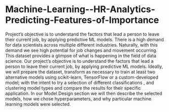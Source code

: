 # Machine-Learning--HR-Analytics-Predicting-Features-of-Importance
Project’s objective is to understand the factors that lead a person to leave their current job, by applying predictive ML models.
There is a high demand for data scientists across multiple different industries. Naturally, with this demand we see high potential for job changes and movement occurring. This dataset provides a glimpse of what is happening in the field of data science. 
Our project’s objective is to understand the factors that lead a person to leave their current job, by applying predictive ML models.
Ideally, we will prepare the dataset, transform as necessary to train at least two alternative models using scikit-learn, TensorFlow or a custom-developed model; with the intent to try a selection of different classifications , and clustering model types and compare the results for their specific application. In our Model Design section we will then describe the selected models, how we chose hyperparameters, and why particular machine learning models were selected.
